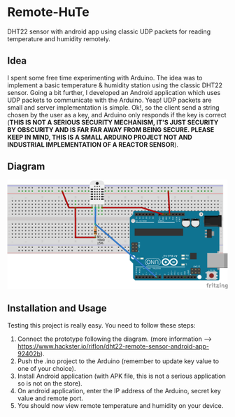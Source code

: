 # Remote-HuTe #
DHT22 sensor with android app using classic UDP packets for reading temperature and humidity remotely.

## Idea ##
I spent some free time experimenting with Arduino. The idea was to implement a basic temperature & humidity station using the classic DHT22 sensor.
Going a bit further, I developed an Android application which uses UDP packets to communicate with the Arduino. Yeap! UDP packets are small and server implementation is simple. Ok!, so the client send a string chosen by the user as a key, and Arduino only responds if the key is correct (**THIS IS NOT A SERIOUS SECURITY MECHANISM, IT'S JUST SECURITY BY OBSCURITY AND IS FAR FAR AWAY FROM BEING SECURE. PLEASE KEEP IN MIND, THIS IS A SMALL ARDUINO PROJECT NOT AND INDUSTRIAL IMPLEMENTATION OF A REACTOR SENSOR**).

## Diagram ##

![alt text](https://github.com/riflon/Remote-HuTe/blob/develop/Fritzing%20-%20Design/Remote%20HuTe_bb.png "DHT22 sensor prototype sensor")

## Installation and Usage ##
Testing this project is really easy. You need to follow these steps:

1. Connect the prototype following the diagram. (more information --> https://www.hackster.io/riflon/dht22-remote-sensor-android-app-92402b).
2. Push the .ino project to the Arduino (remember to update key value to one of your choice).
3. Install Android application (with APK file, this is not a serious application so is not on the store).
4. On android application, enter the IP address of the Arduino, secret key value and remote port.
5. You should now view remote temperature and humidity on your device.
